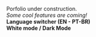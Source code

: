 Porfolio under construction.
<br>
<i> Some cool features are coming! </i> <br>
<b> Language switcher (EN - PT-BR) </b> <br>
<b> White mode / Dark Mode 
